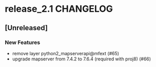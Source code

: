 # release_2.1 CHANGELOG

## [Unreleased]

### New Features

- remove layer python2_mapserverapi@mfext (#65)
- upgrade mapserver from 7.4.2 to 7.6.4 (required with proj8) (#66)


